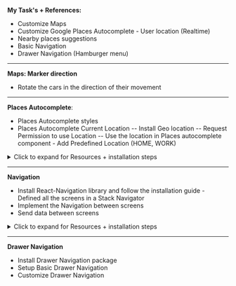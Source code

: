 <b>My Task's + References:</b>

- Customize Maps
- Customize Google Places Autocomplete - User location (Realtime)
- Nearby places suggestions
- Basic Navigation
- Drawer Navigation (Hamburger menu)

<hr>

<b>Maps: Marker direction</b>

- Rotate the cars in the direction of their movement

<hr>

<b>Places Autocomplete</b>:

- Places Autocomplete styles
- Places Autocomplete Current Location
  -- Install Geo location
  -- Request Permission to use Location
  -- Use the location in Places autocomplete component - Add Predefined Location (HOME, WORK)

<details>
  <summary>Click to expand for Resources + installation steps</summary>
<b>iOS Resources:</b>

([React Native Google Places Library Autocomplete](https://github.com/FaridSafi/react-native-google-places-autocomplete/blob/master/README.md))

```
npm install @react-native-community/geolocation --save
// Library installation
```

- Enable Google Places API Web Service + [Google Places API keys](https://developers.google.com/places/documentation/)

- Enable Billing for the project to the account

```
npx pod-install
// Once library and API are enabled, install pods
```

then,

```
npx react-native run-ios
// To rebuild
```

</details>

<hr>
<b> Navigation</b>

- Install React-Navigation library and follow the installation guide - Defined all the screens in a Stack Navigator
- Implement the Navigation between screens
- Send data between screens

<details>
  <summary>Click to expand for Resources + installation steps</summary>
<b>iOS Resources:</b>

([React Native Navigation](https://reactnavigation.org/docs/getting-started))

```

npm install @react-navigation/native
// Library installation

npm install react-native-reanimated react-native-gesture-handler react-native-screens react-native-safe-area-context @react-native-community/masked-view
npm install @react-navigation/stack
// Install dependencies

// app + cd ios/
npx pod-install
// Once library and API are enabled, install pods

// cd..
npx react-native run-ios
// To rebuild


import 'react-native-gesture-handler';
import { createStackNavigator } from '@react-navigation/stack';
const Stack = createStackNavigator();
// Then insert in app.js to initialize (or corresponding file)
```

</details>

<hr>
<b> Drawer Navigation </b>

- Install Drawer Navigation package
- Setup Basic Drawer Navigation
- Customize Drawer Navigation
